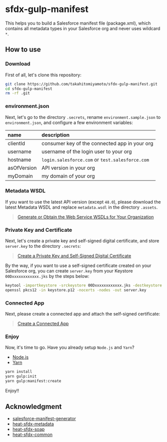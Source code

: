 # sfdx-gulp-manifest

This helps you to build a Salesforce manifest file (package.xml), which contains all metadata types in your Salesforce org and never uses wildcard `*`.

## How to use

### Download

First of all, let's clone this repository:

```sh
git clone https://github.com/takahitomiyamoto/sfdx-gulp-manifest.git
cd sfdx-gulp-manifest
rm -rf .git
```

### environment.json

Next, let's go to the directory `.secrets`, rename `environment.sample.json` to `environment.json`, and configure a few environment variables:

| name        | description                                     |
| :---------- | :---------------------------------------------- |
| clientId    | consumer key of the connected app in your org   |
| username    | username of the login user to your org          |
| hostname    | `login.salesforce.com` or `test.salesforce.com` |
| asOfVersion | API version in your org                         |
| myDomain    | my domain of your org                           |

### Metadata WSDL

If you want to use the latest API version (except `48.0`), please download the latest Metadata WSDL and replace `metadata.wsdl` in the directory `.assets`.

> [Generate or Obtain the Web Service WSDLs for Your Organization](https://developer.salesforce.com/docs/atlas.en-us.api_meta.meta/api_meta/meta_quickstart_get_WSDLs.htm)

### Private Key and Certificate

Next, let's create a private key and self-signed digital certificate, and store `server.key` to the directory `.secrets`:

> [Create a Private Key and Self-Signed Digital Certificate](https://developer.salesforce.com/docs/atlas.en-us.sfdx_dev.meta/sfdx_dev/sfdx_dev_auth_key_and_cert.htm)

By the way, if you want to use a self-signed certificate created on your Salesforce org, you can create `server.key` from your Keystore `00Dxxxxxxxxxxxx.jks` by the steps below:

```sh
keytool -importkeystore -srckeystore 00Dxxxxxxxxxxxx.jks -destkeystore keystore.p12 -deststoretype PKCS12
openssl pkcs12 -in keystore.p12 -nocerts -nodes -out server.key
```

### Connected App

Next, please create a connected app and attach the self-signed certificate:

> [Create a Connected App](https://developer.salesforce.com/docs/atlas.en-us.sfdx_dev.meta/sfdx_dev/sfdx_dev_auth_connected_app.htm)

### Enjoy

Now, it's time to go. Have you already setup `Node.js` and `Yarn`?

- [Node.js](https://nodejs.dev/)
- [Yarn](https://classic.yarnpkg.com/en/docs/install)

```sh
yarn install
yarn gulp:init
yarn gulp:manifest:create
```

Enjoy!!

## Acknowledgment

- [salesforce-manifest-generator](https://github.com/takahitomiyamoto/salesforce-manifest-generator)
- [heat-sfdx-metadata](https://github.com/takahitomiyamoto/heat-sfdx-metadata)
- [heat-sfdx-soap](https://github.com/takahitomiyamoto/heat-sfdx-soap)
- [heat-sfdx-common](https://github.com/takahitomiyamoto/heat-sfdx-common)
